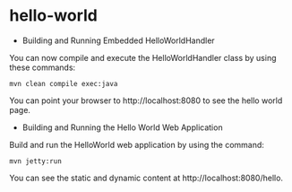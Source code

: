 # hello-world

* Building and Running Embedded HelloWorldHandler

You can now compile and execute the HelloWorldHandler class by using these commands:

    mvn clean compile exec:java

You can point your browser to http://localhost:8080 to see the hello world page.

* Building and Running the Hello World Web Application

Build and run the HelloWorld web application by using the command:

    mvn jetty:run

You can see the static and dynamic content at http://localhost:8080/hello. 
